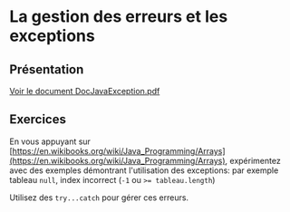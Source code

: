 # La gestion des erreurs et les exceptions

## Présentation

[Voir le document DocJavaException.pdf](DocJavaException.pdf)




## Exercices

En vous appuyant sur [https://en.wikibooks.org/wiki/Java_Programming/Arrays](https://en.wikibooks.org/wiki/Java_Programming/Arrays), expérimentez avec des exemples démontrant l'utilisation des exceptions: par exemple tableau `null`, index incorrect (`-1` ou `>= tableau.length`)

Utilisez des `try...catch` pour gérer ces erreurs.
